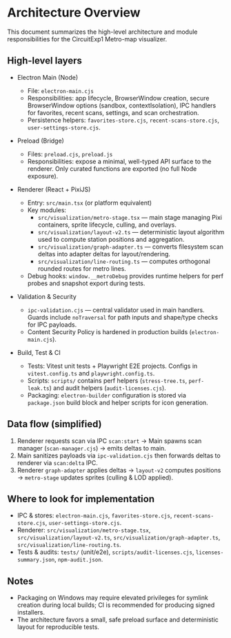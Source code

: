 # Architecture Overview

This document summarizes the high-level architecture and module responsibilities for the CircuitExp1 Metro-map
visualizer.

## High-level layers

- Electron Main (Node)
  - File: `electron-main.cjs`
  - Responsibilities: app lifecycle, BrowserWindow creation, secure BrowserWindow options (sandbox, contextIsolation),
    IPC handlers for favorites, recent scans, settings, and scan orchestration.
  - Persistence helpers: `favorites-store.cjs`, `recent-scans-store.cjs`, `user-settings-store.cjs`.

- Preload (Bridge)
  - Files: `preload.cjs`, `preload.js`
  - Responsibilities: expose a minimal, well-typed API surface to the renderer. Only curated functions are exported (no
    full Node exposure).

- Renderer (React + PixiJS)
  - Entry: `src/main.tsx` (or platform equivalent)
  - Key modules:
    - `src/visualization/metro-stage.tsx` — main stage managing Pixi containers, sprite lifecycle, culling, and
      overlays.
    - `src/visualization/layout-v2.ts` — deterministic layout algorithm used to compute station positions and
      aggregation.
    - `src/visualization/graph-adapter.ts` — converts filesystem scan deltas into adapter deltas for layout/rendering.
    - `src/visualization/line-routing.ts` — computes orthogonal rounded routes for metro lines.
  - Debug hooks: `window.__metroDebug` provides runtime helpers for perf probes and snapshot export during tests.

- Validation & Security
  - `ipc-validation.cjs` — central validator used in main handlers. Guards include `noTraversal` for path inputs and
    shape/type checks for IPC payloads.
  - Content Security Policy is hardened in production builds (`electron-main.cjs`).

- Build, Test & CI
  - Tests: Vitest unit tests + Playwright E2E projects. Configs in `vitest.config.ts` and `playwright.config.ts`.
  - Scripts: `scripts/` contains perf helpers (`stress-tree.ts`, `perf-leak.ts`) and audit helpers
    (`audit-licenses.cjs`).
  - Packaging: `electron-builder` configuration is stored via `package.json` build block and helper scripts for icon
    generation.

## Data flow (simplified)

1. Renderer requests scan via IPC `scan:start` → Main spawns scan manager (`scan-manager.cjs`) → emits deltas to main.
2. Main sanitizes payloads via `ipc-validation.cjs` then forwards deltas to renderer via `scan:delta` IPC.
3. Renderer `graph-adapter` applies deltas → `layout-v2` computes positions → `metro-stage` updates sprites (culling &
   LOD applied).

## Where to look for implementation

- IPC & stores: `electron-main.cjs`, `favorites-store.cjs`, `recent-scans-store.cjs`, `user-settings-store.cjs`.
- Renderer: `src/visualization/metro-stage.tsx`, `src/visualization/layout-v2.ts`, `src/visualization/graph-adapter.ts`,
  `src/visualization/line-routing.ts`.
- Tests & audits: `tests/` (unit/e2e), `scripts/audit-licenses.cjs`, `licenses-summary.json`, `npm-audit.json`.

## Notes

- Packaging on Windows may require elevated privileges for symlink creation during local builds; CI is recommended for
  producing signed installers.
- The architecture favors a small, safe preload surface and deterministic layout for reproducible tests.
